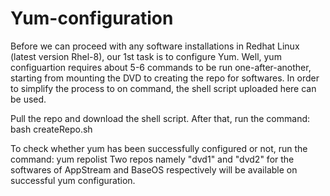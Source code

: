# Yum-configuration

Before we can proceed with any software installations in Redhat Linux (latest version Rhel-8), our 1st task is to configure Yum. Well, yum configuartion requires about 5-6 commands to be run one-after-another, starting from mounting the DVD to creating the repo for softwares. In order to simplify the process to on command, the shell script uploaded here can be used. 

Pull the repo and download the shell script. After that, run the command:
             bash createRepo.sh
 
To check whether yum has been successfully configured or not, run the command:
             yum repolist
Two repos namely "dvd1" and "dvd2" for the softwares of AppStream and BaseOS respectively will be available on successful yum configuration.
